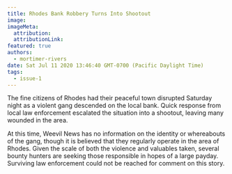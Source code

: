 ```yaml
---
title: Rhodes Bank Robbery Turns Into Shootout
image:
imageMeta:
  attribution:
  attributionLink:
featured: true
authors: 
  - mortimer-rivers
date: Sat Jul 11 2020 13:46:40 GMT-0700 (Pacific Daylight Time)
tags:
  - issue-1
---
```


The fine citizens of Rhodes had their peaceful town disrupted Saturday night as a violent 
gang descended on the local bank. Quick response from local law enforcement escalated the 
situation into a shootout, leaving many wounded in the area.

At this time, Weevil News has no information on the identity or whereabouts of the gang, 
though it is believed that they regularly operate in the area of Rhodes. Given the scale 
of both the violence and valuables taken, several bounty hunters are seeking those responsible 
in hopes of a large payday. Surviving law enforcement could not be reached for comment on this story.
